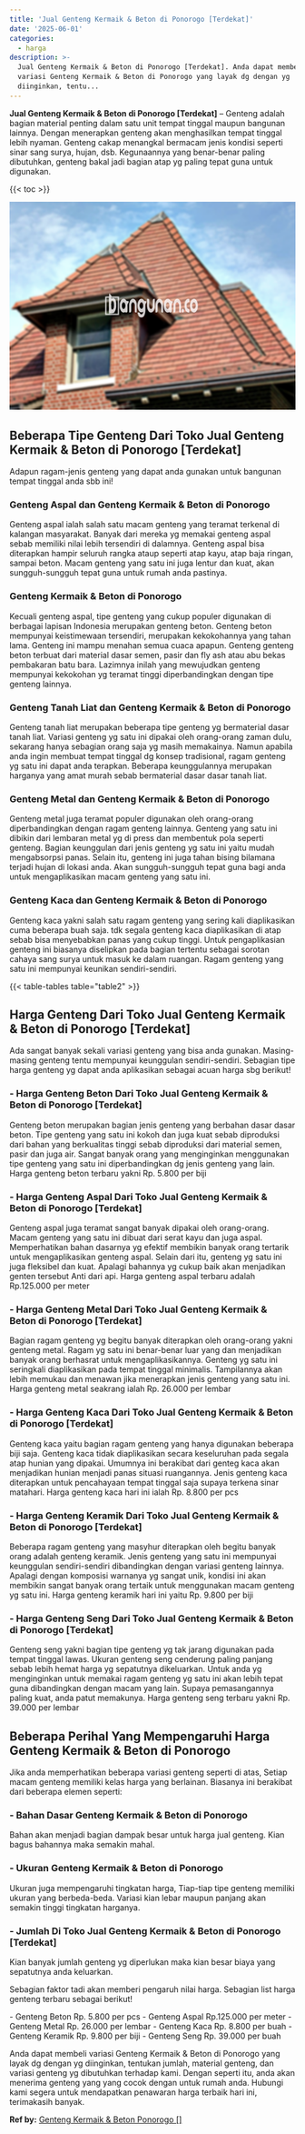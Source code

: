 ```yaml
---
title: 'Jual Genteng Kermaik & Beton di Ponorogo [Terdekat]'
date: '2025-06-01'
categories:
  - harga
description: >-
  Jual Genteng Kermaik & Beton di Ponorogo [Terdekat]. Anda dapat membeli
  variasi Genteng Kermaik & Beton di Ponorogo yang layak dg dengan yg
  diinginkan, tentu...
---
```


**Jual Genteng Kermaik & Beton di Ponorogo \[Terdekat\]** – Genteng adalah bagian material penting dalam satu unit tempat tinggal maupun bangunan lainnya. Dengan menerapkan genteng akan menghasilkan tempat tinggal lebih nyaman. Genteng cakap menangkal bermacam jenis kondisi seperti sinar sang surya, hujan, dsb. Kegunaannya yang benar-benar paling dibutuhkan, genteng bakal jadi bagian atap yg paling tepat guna untuk digunakan.

{{< toc >}}

![Jual Genteng Kermaik & Beton di Ponorogo [Terdekat]](/images/genteng-minimalis-murah23.png)

## Beberapa Tipe Genteng Dari Toko Jual Genteng Kermaik & Beton di Ponorogo \[Terdekat\]

Adapun ragam-jenis genteng yang dapat anda gunakan untuk bangunan tempat tinggal anda sbb ini!

### Genteng Aspal dan Genteng Kermaik & Beton di Ponorogo

Genteng aspal ialah salah satu macam genteng yang teramat terkenal di kalangan masyarakat. Banyak dari mereka yg memakai genteng aspal sebab memiliki nilai lebih tersendiri di dalamnya. Genteng aspal bisa diterapkan hampir seluruh rangka ataup seperti atap kayu, atap baja ringan, sampai beton. Macam genteng yang satu ini juga lentur dan kuat, akan sungguh-sungguh tepat guna untuk rumah anda pastinya.

### Genteng Kermaik & Beton di Ponorogo

Kecuali genteng aspal, tipe genteng yang cukup populer digunakan di berbagai lapisan Indonesia merupakan genteng beton. Genteng beton mempunyai keistimewaan tersendiri, merupakan kekokohannya yang tahan lama. Genteng ini mampu menahan semua cuaca apapun. Genteng genteng beton terbuat dari material dasar semen, pasir dan fly ash atau abu bekas pembakaran batu bara. Lazimnya inilah yang mewujudkan genteng mempunyai kekokohan yg teramat tinggi diperbandingkan dengan tipe genteng lainnya.

### Genteng Tanah Liat dan Genteng Kermaik & Beton di Ponorogo

Genteng tanah liat merupakan beberapa tipe genteng yg bermaterial dasar tanah liat. Variasi genteng yg satu ini dipakai oleh orang-orang zaman dulu, sekarang hanya sebagian orang saja yg masih memakainya. Namun apabila anda ingin membuat tempat tinggal dg konsep tradisional, ragam genteng yg satu ini dapat anda terapkan. Beberapa keunggulannya merupakan harganya yang amat murah sebab bermaterial dasar dasar tanah liat.

### Genteng Metal dan Genteng Kermaik & Beton di Ponorogo

Genteng metal juga teramat populer digunakan oleh orang-orang diperbandingkan dengan ragam genteng lainnya. Genteng yang satu ini dibikin dari lembaran metal yg di press dan membentuk pola seperti genteng. Bagian keunggulan dari jenis genteng yg satu ini yaitu mudah mengabsorpsi panas. Selain itu, genteng ini juga tahan bising bilamana terjadi hujan di lokasi anda. Akan sungguh-sungguh tepat guna bagi anda untuk mengaplikasikan macam genteng yang satu ini.

### Genteng Kaca dan Genteng Kermaik & Beton di Ponorogo

Genteng kaca yakni salah satu ragam genteng yang sering kali diaplikasikan cuma beberapa buah saja. tdk segala genteng kaca diaplikasikan di atap sebab bisa menyebabkan panas yang cukup tinggi. Untuk pengaplikasian genteng ini biasanya diselipkan pada bagian tertentu sebagai sorotan cahaya sang surya untuk masuk ke dalam ruangan. Ragam genteng yang satu ini mempunyai keunikan sendiri-sendiri.

{{< table-tables table="table2" >}}

## Harga Genteng Dari Toko Jual Genteng Kermaik & Beton di Ponorogo \[Terdekat\]

Ada sangat banyak sekali variasi genteng yang bisa anda gunakan. Masing-masing genteng tentu mempunyai keunggulan sendiri-sendiri. Sebagian tipe harga genteng yg dapat anda aplikasikan sebagai acuan harga sbg berikut!

### \- Harga Genteng Beton Dari Toko Jual Genteng Kermaik & Beton di Ponorogo \[Terdekat\]

Genteng beton merupakan bagian jenis genteng yang berbahan dasar dasar beton. Tipe genteng yang satu ini kokoh dan juga kuat sebab diproduksi dari bahan yang berkualitas tinggi sebab diproduksi dari material semen, pasir dan juga air. Sangat banyak orang yang menginginkan menggunakan tipe genteng yang satu ini diperbandingkan dg jenis genteng yang lain. Harga genteng beton terbaru yakni Rp. 5.800 per biji

### \- Harga Genteng Aspal Dari Toko Jual Genteng Kermaik & Beton di Ponorogo \[Terdekat\]

Genteng aspal juga teramat sangat banyak dipakai oleh orang-orang. Macam genteng yang satu ini dibuat dari serat kayu dan juga aspal. Memperhatikan bahan dasarnya yg efektif membikin banyak orang tertarik untuk mengaplikasikan genteng aspal. Selain dari itu, genteng yg satu ini juga fleksibel dan kuat. Apalagi bahannya yg cukup baik akan menjadikan genten tersebut Anti dari api. Harga genteng aspal terbaru adalah Rp.125.000 per meter

### \- Harga Genteng Metal Dari Toko Jual Genteng Kermaik & Beton di Ponorogo \[Terdekat\]

Bagian ragam genteng yg begitu banyak diterapkan oleh orang-orang yakni genteng metal. Ragam yg satu ini benar-benar luar yang dan menjadikan banyak orang berhasrat untuk mengaplikasikannya. Genteng yg satu ini seringkali diaplikasikan pada tempat tinggal minimalis. Tampilannya akan lebih memukau dan menawan jika menerapkan jenis genteng yang satu ini. Harga genteng metal seakrang ialah Rp. 26.000 per lembar

### \- Harga Genteng Kaca Dari Toko Jual Genteng Kermaik & Beton di Ponorogo \[Terdekat\]

Genteng kaca yaitu bagian ragam genteng yang hanya digunakan beberapa biji saja. Genteng kaca tidak diaplikasikan secara keseluruhan pada segala atap hunian yang dipakai. Umumnya ini berakibat dari genteg kaca akan menjadikan hunian menjadi panas situasi ruangannya. Jenis genteng kaca diterapkan untuk pencahayaan tempat tinggal saja supaya terkena sinar matahari. Harga genteng kaca hari ini ialah Rp. 8.800 per pcs

### \- Harga Genteng Keramik Dari Toko Jual Genteng Kermaik & Beton di Ponorogo \[Terdekat\]

Beberapa ragam genteng yang masyhur diterapkan oleh begitu banyak orang adalah genteng keramik. Jenis genteng yang satu ini mempunyai keunggulan sendiri-sendiri dibandingkan dengan variasi genteng lainnya. Apalagi dengan komposisi warnanya yg sangat unik, kondisi ini akan membikin sangat banyak orang tertaik untuk menggunakan macam genteng yg satu ini. Harga genteng keramik hari ini yaitu Rp. 9.800 per biji

### \- Harga Genteng Seng Dari Toko Jual Genteng Kermaik & Beton di Ponorogo \[Terdekat\]

Genteng seng yakni bagian tipe genteng yg tak jarang digunakan pada tempat tinggal lawas. Ukuran genteng seng cenderung paling panjang sebab lebih hemat harga yg sepatutnya dikeluarkan. Untuk anda yg menginginkan untuk memakai ragam genteng yg satu ini akan lebih tepat guna dibandingkan dengan macam yang lain. Supaya pemasangannya paling kuat, anda patut memakunya. Harga genteng seng terbaru yakni Rp. 39.000 per lembar

## Beberapa Perihal Yang Mempengaruhi Harga Genteng Kermaik & Beton di Ponorogo

Jika anda memperhatikan beberapa variasi genteng seperti di atas, Setiap macam genteng memiliki kelas harga yang berlainan. Biasanya ini berakibat dari beberapa elemen seperti:

### \- Bahan Dasar Genteng Kermaik & Beton di Ponorogo

Bahan akan menjadi bagian dampak besar untuk harga jual genteng. Kian bagus bahannya maka semakin mahal.

### \- Ukuran Genteng Kermaik & Beton di Ponorogo

Ukuran juga mempengaruhi tingkatan harga, Tiap-tiap tipe genteng memiliki ukuran yang berbeda-beda. Variasi kian lebar maupun panjang akan semakin tinggi tingkatan harganya.

### \- Jumlah Di Toko Jual Genteng Kermaik & Beton di Ponorogo \[Terdekat\]

Kian banyak jumlah genteng yg diperlukan maka kian besar biaya yang sepatutnya anda keluarkan.

Sebagian faktor tadi akan memberi pengaruh nilai harga. Sebagian list harga genteng terbaru sebagai berikut!

\- Genteng Beton Rp. 5.800 per pcs - Genteng Aspal Rp.125.000 per meter - Genteng Metal Rp. 26.000 per lembar - Genteng Kaca Rp. 8.800 per buah - Genteng Keramik Rp. 9.800 per biji - Genteng Seng Rp. 39.000 per buah

Anda dapat membeli variasi Genteng Kermaik & Beton di Ponorogo yang layak dg dengan yg diinginkan, tentukan jumlah, material genteng, dan variasi genteng yg dibutuhkan terhadap kami. Dengan seperti itu, anda akan menerima genteng yang yang cocok dengan untuk rumah anda. Hubungi kami segera untuk mendapatkan penawaran harga terbaik hari ini, terimakasih banyak.

**Ref by:**  [Genteng Kermaik & Beton  Ponorogo []](https://id.wikipedia.org/wiki/Genteng)
